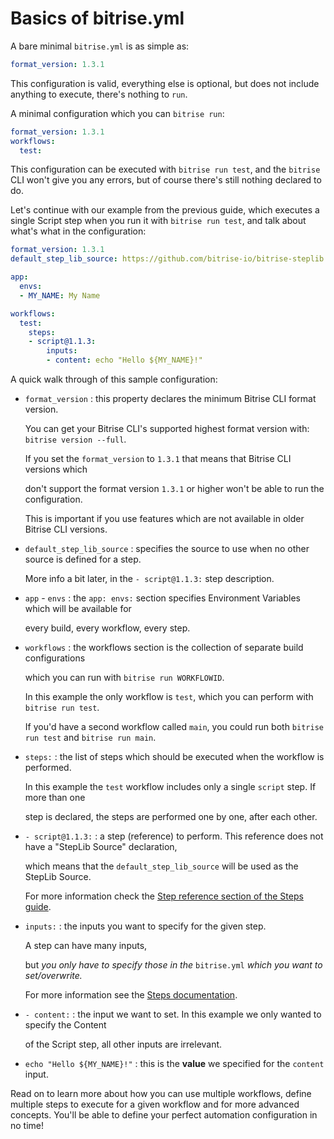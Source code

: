# Basics of bitrise.yml

A bare minimal `bitrise.yml` is as simple as:

```yaml
format_version: 1.3.1
```

This configuration is valid, everything else is optional, but does not include anything to execute, there's nothing to `run`.

A minimal configuration which you can `bitrise run`:

```yaml
format_version: 1.3.1
workflows:
  test:
```

This configuration can be executed with `bitrise run test`, and the `bitrise` CLI won't give you any errors, but of course there's still nothing declared to do.

Let's continue with our example from the previous guide, which executes a single Script step when you run it with `bitrise run test`, and talk about what's what in the configuration:

```yaml
format_version: 1.3.1
default_step_lib_source: https://github.com/bitrise-io/bitrise-steplib.git

app:
  envs:
  - MY_NAME: My Name

workflows:
  test:
    steps:
    - script@1.1.3:
        inputs:
        - content: echo "Hello ${MY_NAME}!"
```

A quick walk through of this sample configuration:

* `format_version` : this property declares the minimum Bitrise CLI format version.

  You can get your Bitrise CLI's supported highest format version with: `bitrise version --full`.

  If you set the `format_version` to `1.3.1` that means that Bitrise CLI versions which

  don't support the format version `1.3.1` or higher won't be able to run the configuration.

  This is important if you use features which are not available in older Bitrise CLI versions.

* `default_step_lib_source` : specifies the source to use when no other source is defined for a step.

  More info a bit later, in the `- script@1.1.3:` step description.

* `app` - `envs` : the `app: envs:` section specifies Environment Variables which will be available for

  every build, every workflow, every step.

* `workflows` : the workflows section is the collection of separate build configurations

  which you can run with `bitrise run WORKFLOWID`.

  In this example the only workflow is `test`, which you can perform with `bitrise run test`.

  If you'd have a second workflow called `main`, you could run both `bitrise run test` and `bitrise run main`.

* `steps:` : the list of steps which should be executed when the workflow is performed.

  In this example the `test` workflow includes only a single `script` step. If more than one

  step is declared, the steps are performed one by one, after each other.

* `- script@1.1.3:` : a step \(reference\) to perform. This reference does not have a "StepLib Source" declaration,

  which means that the `default_step_lib_source` will be used as the StepLib Source.

  For more information check the [Step reference section of the Steps guide](https://github.com/OrganizationDummy/devcenter/tree/acf5f40e38b6dcf6fe62e839a4c04acb31fdebd2/bitrise-cli/steps/README.md#step-reference).

* `inputs:` : the inputs you want to specify for the given step.

  A step can have many inputs,

  but _you only have to specify those in the_ `bitrise.yml` _which you want to set/overwrite._

  For more information see the [Steps documentation](https://github.com/OrganizationDummy/devcenter/tree/acf5f40e38b6dcf6fe62e839a4c04acb31fdebd2/bitrise-cli/steps/README.md).

* `- content:` : the input we want to set. In this example we only wanted to specify the Content

  of the Script step, all other inputs are irrelevant.

* `echo "Hello ${MY_NAME}!"` : this is the **value** we specified for the `content` input.

Read on to learn more about how you can use multiple workflows, define multiple steps to execute for a given workflow and for more advanced concepts. You'll be able to define your perfect automation configuration in no time!

